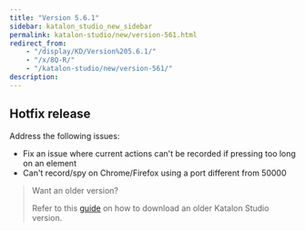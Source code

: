 ```yaml
---
title: "Version 5.6.1"
sidebar: katalon_studio_new_sidebar
permalink: katalon-studio/new/version-561.html
redirect_from:
    - "/display/KD/Version%205.6.1/"
    - "/x/8Q-R/"
    - "/katalon-studio/new/version-561/"
description:
---
```

Hotfix release
--------------

Address the following issues:

*   Fix an issue where current actions can't be recorded if pressing too long on an element
*   Can't record/spy on Chrome/Firefox using a port different from 50000

> Want an older version?
>
> Refer to this [guide](/display/KD/Getting+Started#GettingStarted-Download) on how to download an older Katalon Studio version.